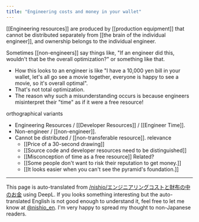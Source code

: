 ```yaml
---
title: "Engineering costs and money in your wallet"
---
```



[[Engineering resources]] are produced by [[production equipment]] that cannot be distributed separately from [[the brain of the individual engineer]], and ownership belongs to the individual engineer.

Sometimes [[non-engineers]] say things like, "If an engineer did this, wouldn't that be the overall optimization?" or something like that.
- How this looks to an engineer is like "I have a 10,000 yen bill in your wallet, let's all go see a movie together, everyone is happy to see a movie, so it's overall optimal".
- That's not total optimization.
- The reason why such a misunderstanding occurs is because engineers misinterpret their "time" as if it were a free resource!

orthographical variants
- Engineering Resources / [[Developer Resources]] / [[Engineer Time]].
- Non-engineer / [[non-engineer]].
- Cannot be distributed / [[non-transferable resource]].
relevance
    - [[Price of a 30-second drawing]]
    - [[Source code and developer resources need to be distinguished]]
    - [[Misconception of time as a free resource]]
Related?
    - [[Some people don't want to risk their reputation to get money.]]
    - [[It looks easier when you can't see the pyramid's foundation.]]

---
This page is auto-translated from [/nishio/エンジニアリングコストと財布の中のお金](https://scrapbox.io/nishio/エンジニアリングコストと財布の中のお金) using DeepL. If you looks something interesting but the auto-translated English is not good enough to understand it, feel free to let me know at [@nishio_en](https://twitter.com/nishio_en). I'm very happy to spread my thought to non-Japanese readers.